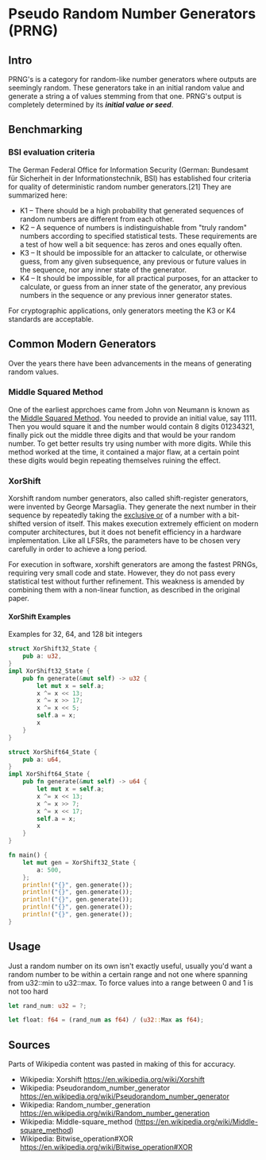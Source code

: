 # Pseudo Random Number Generators (PRNG)

## Intro
PRNG's is a category for random-like number generators where outputs are seemingly random. These generators take in an initial random value and generate a string a of values stemming from that one. PRNG's output is completely determined by its ***initial value or seed***.

## Benchmarking
### BSI evaluation criteria
The German Federal Office for Information Security (German: Bundesamt für Sicherheit in der Informationstechnik, BSI) has established four criteria for quality of deterministic random number generators.[21] They are summarized here:

- K1 – There should be a high probability that generated sequences of random numbers are different from each other.
- K2 – A sequence of numbers is indistinguishable from "truly random" numbers according to specified statistical tests. These requirements are a test of how well a bit sequence: has zeros and ones equally often.
- K3 – It should be impossible for an attacker to calculate, or otherwise guess, from any given subsequence, any previous or future values in the sequence, nor any inner state of the generator.
- K4 – It should be impossible, for all practical purposes, for an attacker to calculate, or guess from an inner state of the generator, any previous numbers in the sequence or any previous inner generator states.

For cryptographic applications, only generators meeting the K3 or K4 standards are acceptable. 

## Common Modern Generators
Over the years there have been advancements in the means of generating random values. 

### Middle Squared Method
One of the earliest apprchoes came from John von Neumann is known as the [Middle Squared Method](https://en.wikipedia.org/wiki/Middle-square_method). You needed to provide an initial value, say 1111. Then you would square it and the number would contain 8 digits 01234321, finally pick out the middle three digits and that would be your random number. To get better results try using number with more digits. While this method worked at the time, it contained a major flaw, at a certain point these digits would begin repeating themselves ruining the effect.

### XorShift
Xorshift random number generators, also called shift-register generators, were invented by George Marsaglia. They generate the next number in their sequence by repeatedly taking the [exclusive or](https://en.wikipedia.org/wiki/Bitwise_operation#XOR) of a number with a bit-shifted version of itself. This makes execution extremely efficient on modern computer architectures, but it does not benefit efficiency in a hardware implementation. Like all LFSRs, the parameters have to be chosen very carefully in order to achieve a long period.

For execution in software, xorshift generators are among the fastest PRNGs, requiring very small code and state. However, they do not pass every statistical test without further refinement. This weakness is amended by combining them with a non-linear function, as described in the original paper.

#### XorShift Examples
Examples for 32, 64, and 128 bit integers
``` Rust
struct XorShift32_State {
    pub a: u32,
}
impl XorShift32_State { 
    pub fn generate(&mut self) -> u32 {
        let mut x = self.a;
        x ^= x << 13;
        x ^= x >> 17;
        x ^= x << 5;
        self.a = x;
        x
    }
}

struct XorShift64_State {
    pub a: u64,
}
impl XorShift64_State { 
    pub fn generate(&mut self) -> u64 {
        let mut x = self.a;
        x ^= x << 13;
        x ^= x >> 7;
        x ^= x << 17;
        self.a = x;
        x
    }
}

fn main() {
    let mut gen = XorShift32_State {
        a: 500,
    };
    println!("{}", gen.generate());
    println!("{}", gen.generate());
    println!("{}", gen.generate());
    println!("{}", gen.generate());
    println!("{}", gen.generate());
}
```

## Usage
Just a random number on its own isn't exactly useful, usually you'd want a random number to be within a certain range and not one where spanning from u32::min to u32::max. 
To force values into a range between 0 and 1 is not too hard

```Rust
let rand_num: u32 = ?;

let float: f64 = (rand_num as f64) / (u32::Max as f64);
```

## Sources
Parts of Wikipedia content was pasted in making of this for accuracy.
- Wikipedia: Xorshift https://en.wikipedia.org/wiki/Xorshift
- Wikipedia: Pseudorandom_number_generator https://en.wikipedia.org/wiki/Pseudorandom_number_generator
- Wikipedia: Random_number_generation https://en.wikipedia.org/wiki/Random_number_generation
- Wikipedia: Middle-square_method (https://en.wikipedia.org/wiki/Middle-square_method)
- Wikipedia: Bitwise_operation#XOR https://en.wikipedia.org/wiki/Bitwise_operation#XOR
